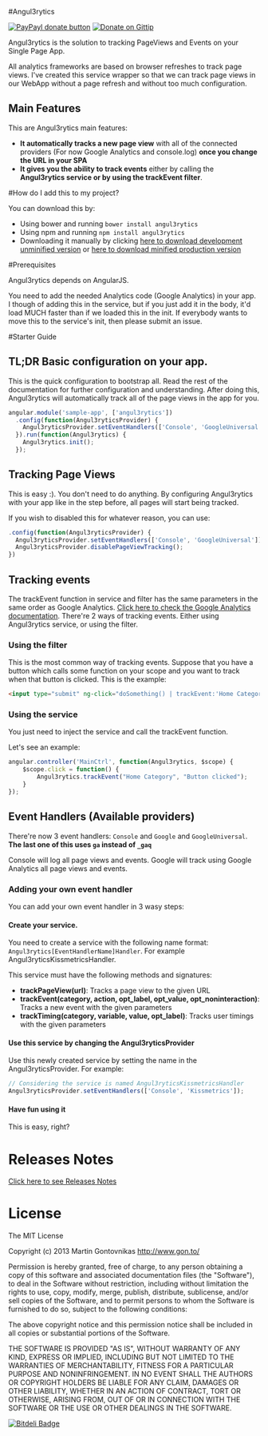 #Angul3rytics

[![PayPayl donate button](http://img.shields.io/paypal/donate.png?color=yellow)](https://www.paypal.com/cgi-bin/webscr?cmd=_donations&business=martin%40gon%2eto&lc=US&item_name=Martin%20Gontovnikas&currency_code=USD&bn=PP%2dDonationsBF%3abtn_donateCC_LG%2egif%3aNonHosted "Donate once-off to this project using Paypal")
[![Donate on Gittip](http://badgr.co/gittip/mgonto.png)](https://www.gittip.com/mgonto/)


Angul3rytics is the solution to tracking PageViews and Events on your Single Page App. 

All analytics frameworks are based on browser refreshes to track page views. I've created this service wrapper so that we can track page views in our WebApp without a page refresh and without too much configuration.

## Main Features
This are Angul3rytics main features:

* **It automatically tracks a new page view** with all of the connected providers (For now Google Analytics and console.log) **once you change the URL in your SPA**
* **It gives you the ability to track events** either by calling the **Angul3rytics service or by using the trackEvent filter**.

#How do I add this to my project?

You can download this by:

* Using bower and running `bower install angul3rytics`
* Using npm and running `npm install angul3rytics`
* Downloading it manually by clicking [here to download development unminified version](https://raw.github.com/mgonto/angul3rytics/master/dist/angul3rytics.js) or [here to download minified production version](https://raw.github.com/mgonto/angul3rytics/master/dist/angul3rytics.min.js)

#Prerequisites

Angul3rytics depends on AngularJS.

You need to add the needed Analytics code (Google Analytics) in your app. I though of adding this in the service, but if you just add it in the body, it'd load MUCH faster than if we loaded this in the init. If everybody wants to move this to the service's init, then please submit an issue.

#Starter Guide

## TL;DR Basic configuration on your app.
This is the quick configuration to bootstrap all. Read the rest of the documentation for further configuration and understanding. After doing this, Angul3rytics will automatically track all of the page views in the app for you. 

````javascript
angular.module('sample-app', ['angul3rytics'])
  .config(function(Angul3ryticsProvider) {
    Angul3ryticsProvider.setEventHandlers(['Console', 'GoogleUniversal']);
  }).run(function(Angul3rytics) {
    Angul3rytics.init();
  });
````

## Tracking Page Views
This is easy :). You don't need to do anything. By configuring Angul3rytics with your app like in the step before, all pages will start being tracked.

If you wish to disabled this for whatever reason, you can use:

```javascript
.config(function(Angul3ryticsProvider) {
  Angul3ryticsProvider.setEventHandlers(['Console', 'GoogleUniversal']);
  Angul3ryticsProvider.disablePageViewTracking();
})
```

## Tracking events
The trackEvent function in service and filter has the same parameters in the same order as Google Analytics. [Click here to check the Google Analytics documentation](https://developers.google.com/analytics/devguides/collection/gajs/eventTrackerGuide).
There're 2 ways of tracking events. Either using Angul3rytics service, or using the filter.

### Using the filter
This is the most common way of tracking events. Suppose that you have a button which calls some function on your scope and you want to track when that button is clicked. This is the example:

````html
<input type="submit" ng-click="doSomething() | trackEvent:'Home Category':'Button clicked'" />
````

### Using the service
You just need to inject the service and call the trackEvent function.

Let's see an example:

````javascript
angular.controller('MainCtrl', function(Angul3rytics, $scope) {
    $scope.click = function() {
        Angul3rytics.trackEvent("Home Category", "Button clicked");
    }
});
````

## Event Handlers (Available providers)

There're now 3 event handlers: `Console` and `Google` and `GoogleUniversal`. **The last one of this uses `ga` instead of `_gaq`**

Console will log all page views and events.
Google will track using Google Analytics all page views and events.

### Adding your own event handler

You can add your own event handler in 3 wasy steps:

#### Create your service.

You need to create a service with the following name format: `Angul3rytics[EventHandlerName]Handler`. For example Angul3ryticsKissmetricsHandler.

This service must have the following methods and signatures:

* **trackPageView(url)**: Tracks a page view to the given URL
* **trackEvent(category, action, opt_label, opt_value, opt_noninteraction)**: Tracks a new event with the given parameters
* **trackTiming(category, variable, value, opt_label)**: Tracks user timings with the given parameters

#### Use this service by changing the Angul3ryticsProvider
Use this newly created service by setting the name in the Angul3ryticsProvider.
For example:

````javascript
// Considering the service is named Angul3ryticsKissmetricsHandler
Angul3ryticsProvider.setEventHandlers(['Console', 'Kissmetrics']);
````

#### Have fun using it
This is easy, right?

# Releases Notes

[Click here to see Releases Notes](https://github.com/mgonto/angul3rytics/blob/master/CHANGELOG.md)

# License

The MIT License

Copyright (c) 2013 Martin Gontovnikas http://www.gon.to/

Permission is hereby granted, free of charge, to any person obtaining a copy of this software and associated documentation files (the "Software"), to deal in the Software without restriction, including without limitation the rights to use, copy, modify, merge, publish, distribute, sublicense, and/or sell copies of the Software, and to permit persons to whom the Software is furnished to do so, subject to the following conditions:

The above copyright notice and this permission notice shall be included in all copies or substantial portions of the Software.

THE SOFTWARE IS PROVIDED "AS IS", WITHOUT WARRANTY OF ANY KIND, EXPRESS OR IMPLIED, INCLUDING BUT NOT LIMITED TO THE WARRANTIES OF MERCHANTABILITY, FITNESS FOR A PARTICULAR PURPOSE AND NONINFRINGEMENT. IN NO EVENT SHALL THE AUTHORS OR COPYRIGHT HOLDERS BE LIABLE FOR ANY CLAIM, DAMAGES OR OTHER LIABILITY, WHETHER IN AN ACTION OF CONTRACT, TORT OR OTHERWISE, ARISING FROM, OUT OF OR IN CONNECTION WITH THE SOFTWARE OR THE USE OR OTHER DEALINGS IN THE SOFTWARE.






[![Bitdeli Badge](https://d2weczhvl823v0.cloudfront.net/mgonto/angul3rytics/trend.png)](https://bitdeli.com/free "Bitdeli Badge")

